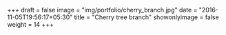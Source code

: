 +++
draft = false
image = "img/portfolio/cherry_branch.jpg"
date = "2016-11-05T19:56:17+05:30"
title = "Cherry tree branch"
showonlyimage = false
weight = 14
+++

